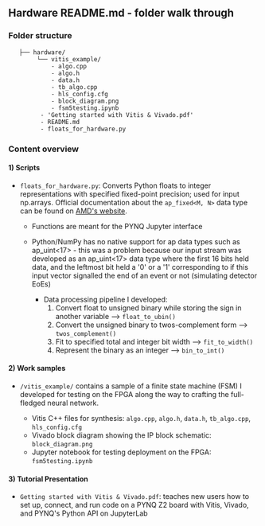 ## Hardware README.md - folder walk through  

### Folder structure 

```
   ├── hardware/
        └── vitis_example/
            - algo.cpp
            - algo.h
            - data.h
            - tb_algo.cpp
            - hls_config.cfg
            - block_diagram.png
            - fsm5testing.ipynb
         - 'Getting started with Vitis & Vivado.pdf'
         - README.md
         - floats_for_hardware.py
```

### Content overview 

<p style="line-height: 2;">
   
#### 1) Scripts
- ```floats_for_hardware.py```: Converts Python floats to integer representations with specified fixed-point precision; used for input np.arrays. Official documentation about the ```ap_fixed<M, N>``` data type can be found on <a href="https://docs.amd.com/r/en-US/ug1399-vitis-hls/Overview-of-Arbitrary-Precision-Fixed-Point-Data-Types">AMD's website</a>.
   * Functions are meant for the PYNQ Jupyter interface <br>   
   * Python/NumPy has no native support for ap data types such as ap_uint<17> - this was a problem because our input stream was developed as an ap_uint<17> data type where the first 16 bits held data, and the leftmost bit held a '0' or a '1' corresponding to if this input vector signalled the end of an event or not (simulating detector EoEs)

      * Data processing pipeline I developed:
         1. Convert float to unsigned binary while storing the sign in another variable --> ```float_to_ubin()``` 
         2. Convert the unsigned binary to twos-complement form --> ```twos_complement()```
         3. Fit to specified total and integer bit width --> ```fit_to_width()```
         4. Represent the binary as an integer --> ```bin_to_int()```

#### 2) Work samples
- ```/vitis_example/``` contains a sample of a finite state machine (FSM) I developed for testing on the FPGA along the way to crafting the full-fledged neural network.

   * Vitis C++ files for synthesis: ```algo.cpp```, ```algo.h```, ```data.h```, ```tb_algo.cpp```, ```hls_config.cfg```
   * Vivado block diagram showing the IP block schematic: ```block_diagram.png```
   * Jupyter notebook for testing deployment on the FPGA: ```fsm5testing.ipynb```

#### 3) Tutorial Presentation
- ```Getting started with Vitis & Vivado.pdf```: teaches new users how to set up, connect, and run code on a PYNQ Z2 board with Vitis, Vivado, and PYNQ's Python API on JupyterLab
</p>

